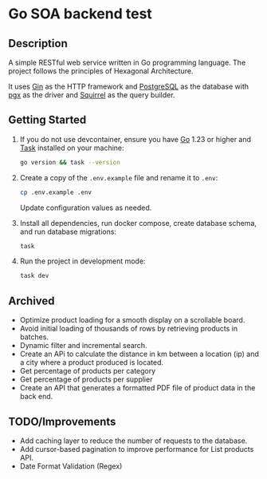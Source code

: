 # Go SOA backend test

## Description

A simple RESTful web service written in Go programming language. The project follows the principles of Hexagonal Architecture.

It uses [Gin](https://gin-gonic.com/) as the HTTP framework and [PostgreSQL](https://www.postgresql.org/) as the database with [pgx](https://github.com/jackc/pgx/) as the driver and [Squirrel](https://github.com/Masterminds/squirrel/) as the query builder.

## Getting Started

1. If you do not use devcontainer, ensure you have [Go](https://go.dev/dl/) 1.23 or higher and [Task](https://taskfile.dev/installation/) installed on your machine:

    ```bash
    go version && task --version
    ```

2. Create a copy of the `.env.example` file and rename it to `.env`:

    ```bash
    cp .env.example .env
    ```

    Update configuration values as needed.

3. Install all dependencies, run docker compose, create database schema, and run database migrations:

    ```bash
    task
    ```

4. Run the project in development mode:

    ```bash
    task dev
    ```

## Archived
- Optimize product loading for a smooth display on a scrollable board.
- Avoid initial loading of thousands of rows by retrieving products in batches.
- Dynamic filter and incremental search.
- Create an APi to calculate the distance in km between a location (ip) and a city where a
  product produced is located.
- Get percentage of products per category
- Get percentage of products per supplier
- Create an API that generates a formatted PDF file of product data in the back end.
## TODO/Improvements
- Add caching layer to reduce the number of requests to the database.
- Add cursor-based pagination to improve performance for List products API.
- Date Format Validation (Regex)
